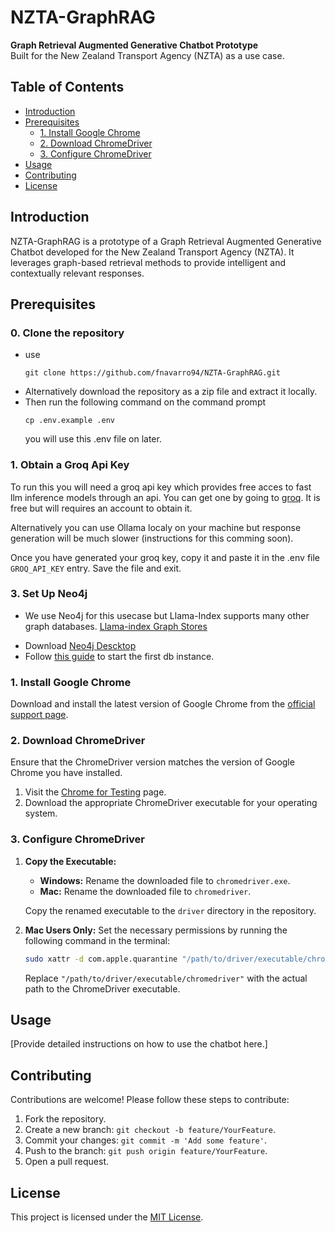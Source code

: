 # NZTA-GraphRAG

**Graph Retrieval Augmented Generative Chatbot Prototype**  
Built for the New Zealand Transport Agency (NZTA) as a use case.

## Table of Contents

- [Introduction](#introduction)
- [Prerequisites](#Prerequisites)
  - [1. Install Google Chrome](#1-install-google-chrome)
  - [2. Download ChromeDriver](#2-download-chromedriver)
  - [3. Configure ChromeDriver](#3-configure-chromedriver)
- [Usage](#usage)
- [Contributing](#contributing)
- [License](#license)

## Introduction

NZTA-GraphRAG is a prototype of a Graph Retrieval Augmented Generative Chatbot developed for the New Zealand Transport Agency (NZTA). It leverages graph-based retrieval methods to provide intelligent and contextually relevant responses.

## Prerequisites


### 0. Clone the repository
- use
  ```{bash}
  git clone https://github.com/fnavarro94/NZTA-GraphRAG.git
  ```
- Alternatively download the repository as a zip file and extract it locally.
- Then run the following command on the command prompt
  ```{bash}
  cp .env.example .env
  ```
  you will use this .env file on later.

### 1. Obtain a Groq Api Key
To run this you will need a groq api key which provides free acces to fast llm inference models through an api. You can get one by going to [groq](https://console.groq.com/keys). It is free but will requires an account to obtain it. 

Alternatively you can use Ollama localy on your machine but response generation will be much slower (instructions for this comming soon). 

Once you have generated your groq key, copy it and paste it in the .env file  `GROQ_API_KEY` entry. Save the file and exit. 

### 

### 3. Set Up Neo4j
* We use Neo4j for this usecase but Llama-Index supports many other graph databases. [Llama-index Graph Stores](https://docs.llamaindex.ai/en/stable/community/integrations/graph_stores/)
- Download [Neo4j Descktop](https://neo4j.com/download/?utm_source=Google&utm_medium=PaidSearch&utm_campaign=Evergreen&utm_content=APAC-Search-SEMCE-DSA-None-SEM-SEM-NonABM&utm_term=&utm_adgroup=DSA&gad_source=1&gbraid=0AAAAADk9OYoXSQrlYLZG7dru9vfHVS8AY&gclid=Cj0KCQjwxsm3BhDrARIsAMtVz6P9mwe7uNuMCtDLOdCsyTfMbxGH7oH8MofV4NVE9d4wd2VhJ-jCTkAaAiqtEALw_wcB)
- Follow [this guide](https://docs.google.com/document/d/1f7_xYh_ZiRN6rhQZgvqgnqvm6_KM76Xs1UaiYTIg1RU/edit?usp=sharing) to start the first db instance. 

### 1. Install Google Chrome

Download and install the latest version of Google Chrome from the [official support page](https://support.google.com/chrome/answer/95346?hl=en&co=GENIE.Platform%3DDesktop).

### 2. Download ChromeDriver

Ensure that the ChromeDriver version matches the version of Google Chrome you have installed.

1. Visit the [Chrome for Testing](https://googlechromelabs.github.io/chrome-for-testing/) page.
2. Download the appropriate ChromeDriver executable for your operating system.

### 3. Configure ChromeDriver

1. **Copy the Executable:**
   
   - **Windows:** Rename the downloaded file to `chromedriver.exe`.
   - **Mac:** Rename the downloaded file to `chromedriver`.

   Copy the renamed executable to the `driver` directory in the repository.

2. **Mac Users Only:** Set the necessary permissions by running the following command in the terminal:

    ```bash
    sudo xattr -d com.apple.quarantine "/path/to/driver/executable/chromedriver"
    ```

    Replace `"/path/to/driver/executable/chromedriver"` with the actual path to the ChromeDriver executable.

## Usage

[Provide detailed instructions on how to use the chatbot here.]

## Contributing

Contributions are welcome! Please follow these steps to contribute:

1. Fork the repository.
2. Create a new branch: `git checkout -b feature/YourFeature`.
3. Commit your changes: `git commit -m 'Add some feature'`.
4. Push to the branch: `git push origin feature/YourFeature`.
5. Open a pull request.

## License

This project is licensed under the [MIT License](LICENSE).

